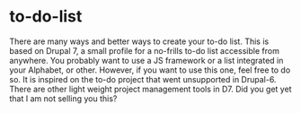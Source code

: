 # to-do-list

There are many ways and better ways to create your to-do list.  This is based on Drupal 7, a small profile for a no-frills to-do list accessible from anywhere.  You probably want to use a JS framework or a list integrated in your Alphabet, or other.  However, if you want to use this one, feel free to do so.  It is inspired on the to-do project that went unsupported in Drupal-6.  There are other light weight project management tools in D7.  Did you get yet that I am not selling you this?
